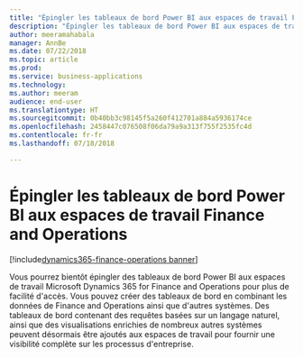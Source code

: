 ```yaml
---
title: "Épingler les tableaux de bord Power BI aux espaces de travail Finance and Operations"
description: "Épingler les tableaux de bord Power BI aux espaces de travail Finance and Operations"
author: meeramahabala
manager: AnnBe
ms.date: 07/22/2018
ms.topic: article
ms.prod: 
ms.service: business-applications
ms.technology: 
ms.author: meeram
audience: end-user
ms.translationtype: HT
ms.sourcegitcommit: 0b40bb3c98145f5a260f412701a884a5936174ce
ms.openlocfilehash: 2458447c076508f06da79a9a313f755f2535fc4d
ms.contentlocale: fr-fr
ms.lasthandoff: 07/18/2018

---
```

# <a name="pin-power-bi-dashboards-to-finance-and-operations-workspaces"></a>Épingler les tableaux de bord Power BI aux espaces de travail Finance and Operations

[!include[dynamics365-finance-operations banner](../includes/dynamics365-finance-operations.md)]



Vous pourrez bientôt épingler des tableaux de bord Power BI aux espaces de travail Microsoft Dynamics 365 for Finance and Operations pour plus de facilité d'accès. Vous pouvez créer des tableaux de bord en combinant les données de Finance and Operations ainsi que d'autres systèmes. Des tableaux de bord contenant des requêtes basées sur un langage naturel, ainsi que des visualisations enrichies de nombreux autres systèmes peuvent désormais être ajoutés aux espaces de travail pour fournir une visibilité complète sur les processus d'entreprise.


